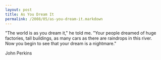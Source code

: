 ```yaml
---
layout: post
title: As You Dream It
permalink: /2008/05/as-you-dream-it.markdown
---
```


   "The world is as you dream it," he told me. "Your people dreamed of huge
   factories, tall buildings, as many cars as there are raindrops in this river.
   Now you begin to see that your dream is a nightmare."

John Perkins
